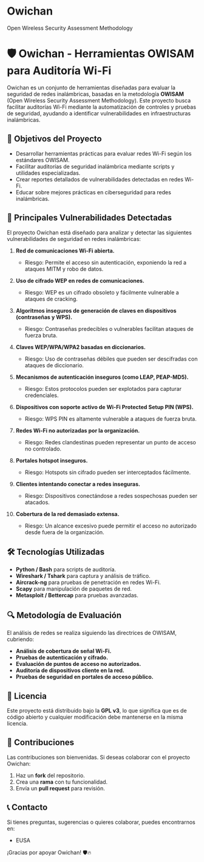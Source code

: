 # Owichan
 Open Wireless Security Assessment Methodology

# 🛡️ Owichan - Herramientas OWISAM para Auditoría Wi-Fi

Owichan es un conjunto de herramientas diseñadas para evaluar la seguridad de redes inalámbricas, basadas en la metodología **OWISAM** (Open Wireless Security Assessment Methodology). Este proyecto busca facilitar auditorías Wi-Fi mediante la automatización de controles y pruebas de seguridad, ayudando a identificar vulnerabilidades en infraestructuras inalámbricas.

## 📌 Objetivos del Proyecto

- Desarrollar herramientas prácticas para evaluar redes Wi-Fi según los estándares OWISAM.
- Facilitar auditorías de seguridad inalámbrica mediante scripts y utilidades especializadas.
- Crear reportes detallados de vulnerabilidades detectadas en redes Wi-Fi.
- Educar sobre mejores prácticas en ciberseguridad para redes inalámbricas.

## 🚨 Principales Vulnerabilidades Detectadas

El proyecto Owichan está diseñado para analizar y detectar las siguientes vulnerabilidades de seguridad en redes inalámbricas:

1. **Red de comunicaciones Wi-Fi abierta.**  
   - Riesgo: Permite el acceso sin autenticación, exponiendo la red a ataques MITM y robo de datos.  
   
2. **Uso de cifrado WEP en redes de comunicaciones.**  
   - Riesgo: WEP es un cifrado obsoleto y fácilmente vulnerable a ataques de cracking.  
   
3. **Algoritmos inseguros de generación de claves en dispositivos (contraseñas y WPS).**  
   - Riesgo: Contraseñas predecibles o vulnerables facilitan ataques de fuerza bruta.  
  
4. **Claves WEP/WPA/WPA2 basadas en diccionarios.**  
   - Riesgo: Uso de contraseñas débiles que pueden ser descifradas con ataques de diccionario.  
  
5. **Mecanismos de autenticación inseguros (como LEAP, PEAP-MD5).**  
   - Riesgo: Estos protocolos pueden ser explotados para capturar credenciales.  
 
6. **Dispositivos con soporte activo de Wi-Fi Protected Setup PIN (WPS).**  
   - Riesgo: WPS PIN es altamente vulnerable a ataques de fuerza bruta.  
  
7. **Redes Wi-Fi no autorizadas por la organización.**  
   - Riesgo: Redes clandestinas pueden representar un punto de acceso no controlado.  
  
8. **Portales hotspot inseguros.**  
   - Riesgo: Hotspots sin cifrado pueden ser interceptados fácilmente.  
 
9. **Clientes intentando conectar a redes inseguras.**  
   - Riesgo: Dispositivos conectándose a redes sospechosas pueden ser atacados.  
  
10. **Cobertura de la red demasiado extensa.**  
    - Riesgo: Un alcance excesivo puede permitir el acceso no autorizado desde fuera de la organización.  


## 🛠️ Tecnologías Utilizadas

- **Python / Bash** para scripts de auditoría.
- **Wireshark / Tshark** para captura y análisis de tráfico.
- **Aircrack-ng** para pruebas de penetración en redes Wi-Fi.
- **Scapy** para manipulación de paquetes de red.
- **Metasploit / Bettercap** para pruebas avanzadas.

## 🔍 Metodología de Evaluación

El análisis de redes se realiza siguiendo las directrices de OWISAM, cubriendo:
- **Análisis de cobertura de señal Wi-Fi.**
- **Pruebas de autenticación y cifrado.**
- **Evaluación de puntos de acceso no autorizados.**
- **Auditoría de dispositivos cliente en la red.**
- **Pruebas de seguridad en portales de acceso público.**

## 📜 Licencia

Este proyecto está distribuido bajo la **GPL v3**, lo que significa que es de código abierto y cualquier modificación debe mantenerse en la misma licencia.

## 🚀 Contribuciones

Las contribuciones son bienvenidas. Si deseas colaborar con el proyecto Owichan:
1. Haz un **fork** del repositorio.
2. Crea una **rama** con tu funcionalidad.
3. Envía un **pull request** para revisión.

## 📞 Contacto

Si tienes preguntas, sugerencias o quieres colaborar, puedes encontrarnos en:

- EUSA

¡Gracias por apoyar Owichan! 🛡️🔥
